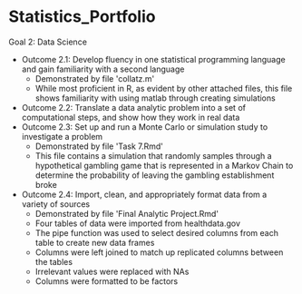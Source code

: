 # Statistics_Portfolio
Goal 2: Data Science
  - Outcome 2.1: Develop fluency in one statistical programming language and gain familiarity with a second language
    + Demonstrated by file 'collatz.m'
    + While most proficient in R, as evident by other attached files, this file shows familiarity with using matlab through creating simulations
  - Outcome 2.2: Translate a data analytic problem into a set of computational steps, and show how they work in real data
  - Outcome 2.3: Set up and run a Monte Carlo or simulation study to investigate a problem
    + Demonstrated by file 'Task 7.Rmd'
    + This file contains a simulation that randomly samples through a hypothetical gambling game that is represented in a Markov Chain to determine the probability of leaving the gambling establishment broke
  - Outcome 2.4: Import, clean, and appropriately format data from a variety of sources
    + Demonstrated by file 'Final Analytic Project.Rmd'
    + Four tables of data were imported from healthdata.gov 
    + The pipe function was used to select desired columns from each table to create new data frames
    + Columns were left joined to match up replicated columns between the tables
    + Irrelevant values were replaced with NAs
    + Columns were formatted to be factors
    
